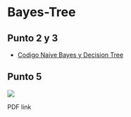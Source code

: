 # Bayes-Tree

## Punto 2 y 3

- [Codigo Naive Bayes y Decision Tree](NaiveDesicion.ipynb)

## Punto 5 

<p >
   <img src=TablaMatlab.PNG>
</p>

PDF link
